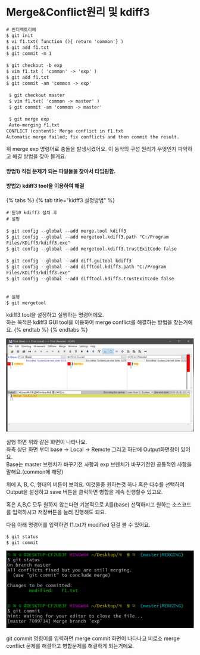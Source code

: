 # Merge&Conflict원리 및 kdiff3

```text
# 빈디렉토리에
$ git init 
$ vi f1.txt( function (){ return 'common'} )
$ git add f1.txt 
$ git commit -m 1

$ git checkout -b exp
$ vim f1.txt ( 'common' -> 'exp' ) 
$ git add f1.txt 
$ git commit -am 'common -> exp' 

 $ git checkout master 
 $ vim f1.txt( 'common -> master' ) 
 $ git commit -am 'common -> master' 
 
 $ git merge exp 
 Auto-merging f1.txt
CONFLICT (content): Merge conflict in f1.txt
Automatic merge failed; fix conflicts and then commit the result.
```

 위 merge exp 명령어로 충돌을 발생시켰어요. 이 동작의 구성 원리가 무엇인지 파악하고 해결 방법을 찾아 볼게요. 

#### 방법1\) 직접 문제가 되는 파일들을 찾아서 타입핑함. 

#### 방법2\) kdiff3 tool을 이용하여 해결 

{% tabs %}
{% tab title="kidff3 설정방법" %}
```text
# 윈10 kdiff3 설치 후
# 설정 

$ git config --global --add merge.tool kdiff3
$ git config --global --add mergetool.kdiff3.path "C:/Program Files/KDiff3/kdiff3.exe"
$ git config --global --add mergetool.kdiff3.trustExitCode false

$ git config --global --add diff.guitool kdiff3
$ git config --global --add difftool.kdiff3.path "C:/Program Files/KDiff3/kdiff3.exe"
$ git config --global --add difftool.kdiff3.trustExitCode false


# 실행 
$ git mergetool
```

kdiff3 tool을 설정하고 실행하는 명령어에요.   
하는 목적은 kdiff3 GUI tool을 이용하여 merge conflict를 해결하는 방법을 찾는거에요. 
{% endtab %}
{% endtabs %}

![](../../.gitbook/assets/image%20%28297%29.png)

실행 하면 위와 같은 화면이 나타나요.   
좌측 상단 화면 부터 base -&gt; Local -&gt; Remote 그리고 하단에 Output화면창이 있어요.   
Base는 master 브렌치가 바꾸기전 사항과 exp 브렌치가 바꾸기전인 공통적인 사항을 말해요.\(common에 해당\)  
  
위에 A, B, C, 형태의 버튼이 보여요. 이것들중 원하는것 하나 혹은 다수를 선택하여 Output을 설정하고 save 버튼을 클릭하면 병합을 계속 진행할수 있고요.   
  
혹은 A,B,C 모두 원하지 않는다면 기본적으로 A를\(base\) 선택하시고 원하는 소스코드를 입력하시고 저장버튼을 눌러 진행해도 되요.   
  
다음 아래 명령어를 입력하면 f1.txt가 modified 된걸 볼 수 있어요. 

```text
$ git status 
$ git commit 
```

![](../../.gitbook/assets/image%20%28298%29.png)

git commit 명령어를 입력하면 merge commit 화면이 나타나고 비로소 merge conflict 문제를 해결하고 병합문제를 해결하게 되는거에요. 









